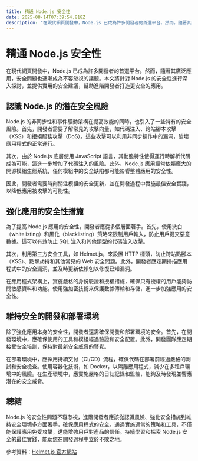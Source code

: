 ```yaml
---
title: 精通 Node.js 安全性
date: 2025-08-14T07:39:54.818Z
description: "在現代網頁開發中，Node.js 已成為許多開發者的首選平台。然而，隨著其廣泛應用，安全問題也逐漸成為不容忽視的議題。本文將針對 Node.js 的安全性進行深入探討，並提供實用的安全建議，幫助進階開發者打造更安全的應用。"
---
```


# 精通 Node.js 安全性

在現代網頁開發中，Node.js 已成為許多開發者的首選平台。然而，隨著其廣泛應用，安全問題也逐漸成為不容忽視的議題。本文將針對 Node.js 的安全性進行深入探討，並提供實用的安全建議，幫助進階開發者打造更安全的應用。

## 認識 Node.js 的潛在安全風險

Node.js 的非同步性和事件驅動架構在提高效能的同時，也引入了一些特有的安全風險。首先，開發者需要了解常見的攻擊向量，如代碼注入、跨站腳本攻擊（XSS）和拒絕服務攻擊（DoS）。這些攻擊可以利用非同步操作中的漏洞，破壞應用程式的正常運行。

其次，由於 Node.js 底層使用 JavaScript 語言，其動態特性使得運行時解析代碼成為可能，這進一步增加了代碼注入的風險。此外，Node.js 應用經常依賴龐大的開源模組生態系統，任何模組中的安全缺陷都可能影響整體應用的安全性。

因此，開發者需要時刻關注模組的安全更新，並在開發過程中實施最佳安全實踐，以降低應用被攻擊的可能性。

## 強化應用的安全性措施

為了提高 Node.js 應用的安全性，開發者應從多個層面著手。首先，使用洗白（whitelisting）和黑化（blacklisting）策略來限制用戶輸入，防止用戶提交惡意數據。這可以有效防止 SQL 注入和其他類型的代碼注入攻擊。

其次，利用第三方安全工具，如 Helmet.js，來設置 HTTP 標頭，防止跨站點腳本（XSS）、點擊劫持和其他常見的 Web 安全問題。此外，開發者應定期掃描應用程式中的安全漏洞，並及時更新依賴包以修復已知漏洞。

在應用程式架構上，實施嚴格的身份驗證和授權措施，確保只有授權的用戶能夠訪問敏感資料和功能。使用強加密技術來保護數據傳輸和存儲，進一步加強應用的安全性。

## 維持安全的開發和部署環境

除了強化應用本身的安全性，開發者還需確保開發和部署環境的安全。首先，在開發環境中，應確保使用的工具和模組經過驗證和安全配置。此外，開發團隊應定期接受安全培訓，保持對最新安全威脅的警覺。

在部署環境中，應採用持續交付（CI/CD）流程，確保代碼在部署前經過嚴格的測試和安全檢查。使用容器化技術，如 Docker，以隔離應用程式，減少在多租戶環境中的風險。在生產環境中，應實施嚴格的日誌記錄和監控，能夠及時發現並響應潛在的安全威脅。

## 總結

Node.js 的安全性問題不容忽視，進階開發者應該從認識風險、強化安全措施到維持安全環境多方面著手，確保應用程式的安全。通過實施適當的策略和工具，不僅能保護應用免受攻擊，還能增強用戶對產品的信任。持續學習和探索 Node.js 安全的最佳實踐，能助您在開發過程中立於不敗之地。

參考資料：[Helmet.js 官方網站](https://helmetjs.github.io/)